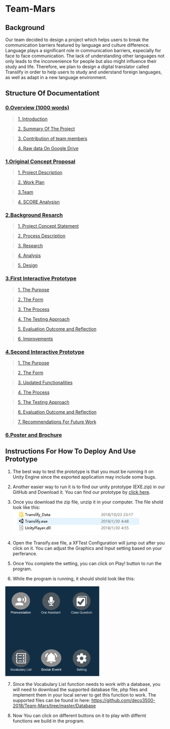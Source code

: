 # Team-Mars

## Background 

Our team decided to design a project which helps users to break the communication barriers featured by language and culture difference. Language plays a significant role in communication barriers, especially for face to face communication. The lack of understanding other languages not only leads to the inconvenience for people but also might influence their study and life. Therefore, we plan to design a digital translator called Translify in order to help users to study and understand foreign languages, as well as adapt in a new language environment. 

## Structure Of Documentationt

### [0.Overview (1000 words)](https://github.com/deco3500-2018/Team-Mars/wiki/0.Overview-(1000-words))

> [1. Introduction](https://github.com/deco3500-2018/Team-Mars/wiki/0.Overview-(1000-words)#10-introduction)

> [2. Summary Of The Project](https://github.com/deco3500-2018/Team-Mars/wiki/0.Overview-(1000-words)#20-summary-of-the-project)

> [3. Contribution of team members](https://github.com/deco3500-2018/Team-Mars/wiki/0.Overview-(1000-words)#30-contribution-of-team-members)

> [4. Raw data On Google Drive](https://github.com/deco3500-2018/Team-Mars/wiki/0.Overview-(1000-words)#40-raw-data-on-google-drive)


### [1.Original Concept Proposal](https://github.com/deco3500-2018/Team-Mars/wiki/1.Original-Concept-Proposal)

> [1. Project Description](https://github.com/deco3500-2018/Team-Mars/wiki/1.Original-Concept-Proposal#1-project-description)

> [2. Work Plan](https://github.com/deco3500-2018/Team-Mars/wiki/1.Original-Concept-Proposal#2--work-plan)

> [3.Team](https://github.com/deco3500-2018/Team-Mars/wiki/1.Original-Concept-Proposal#3team)

> [4. SCORE Analysisn](https://github.com/deco3500-2018/Team-Mars/wiki/1.Original-Concept-Proposal#4-score-analysisn)

### [2.Background Resarch](https://github.com/deco3500-2018/Team-Mars/wiki/2.Background-Resarch)

> [1. Project Concept Statement](https://github.com/deco3500-2018/Team-Mars/wiki/2.Background-Resarch#1-project-concept-statement)

> [2. Process Description](https://github.com/deco3500-2018/Team-Mars/wiki/2.Background-Resarch#2-process-description)

> [3. Research](https://github.com/deco3500-2018/Team-Mars/wiki/2.Background-Resarch#3-research)

> [4. Analysis](https://github.com/deco3500-2018/Team-Mars/wiki/2.Background-Resarch#4-analysis)

> [5. Design](https://github.com/deco3500-2018/Team-Mars/wiki/2.Background-Resarch#4-analysis)

### [3.First Interactive Prototype](https://github.com/deco3500-2018/Team-Mars/wiki/3.First-Interactive-Prototype)

> [1. The Purpose](https://github.com/deco3500-2018/Team-Mars/wiki/3.First-Interactive-Prototype#1-the-purpose)

> [2. The Form](https://github.com/deco3500-2018/Team-Mars/wiki/3.First-Interactive-Prototype#2-the-form)

> [3. The Process](https://github.com/deco3500-2018/Team-Mars/wiki/3.First-Interactive-Prototype#3-the-process)

> [4. The Testing Approach](https://github.com/deco3500-2018/Team-Mars/wiki/3.First-Interactive-Prototype#4-the-testing-approach)

> [5. Evaluation Outcome and Reflection](https://github.com/deco3500-2018/Team-Mars/wiki/3.First-Interactive-Prototype#5-evaluation-outcome-and-reflection)

> [6. Improvements](https://github.com/deco3500-2018/Team-Mars/wiki/3.First-Interactive-Prototype#6-improvements)

### [4.Second Interactive Prototype](https://github.com/deco3500-2018/Team-Mars/wiki/4.Second-Interactive-Prototype)

> [1. The Purpose](https://github.com/deco3500-2018/Team-Mars/wiki/4.Second-Interactive-Prototype#1-the-purpose)

> [2. The Form](https://github.com/deco3500-2018/Team-Mars/wiki/4.Second-Interactive-Prototype#2-the-form)

> [3. Updated Functionalities](https://github.com/deco3500-2018/Team-Mars/wiki/4.Second-Interactive-Prototype#3-updated-functionalities)

> [4. The Process](https://github.com/deco3500-2018/Team-Mars/wiki/4.Second-Interactive-Prototype#4-the-process)

> [5. The Testing Approach](https://github.com/deco3500-2018/Team-Mars/wiki/4.Second-Interactive-Prototype#5-the-testing-approach)

> [6. Evaluation Outcome and Reflection](https://github.com/deco3500-2018/Team-Mars/wiki/4.Second-Interactive-Prototype#6-evaluation-outcome-and-reflection)

> [7. Recommendations For Future Work](https://github.com/deco3500-2018/Team-Mars/wiki/4.Second-Interactive-Prototype#7-recommendations-for-future-work)

### [6.Poster and Brochure](https://github.com/deco3500-2018/Team-Mars/wiki/6.Poster-and-Brochure)

## Instructions For How To Deploy And Use Prototype

1. The best way to test the prototype is that you must be running it on Unity Engine since the exported application may include some bugs.

2. Another easier way to run it is to find our unity prototype (EXE.zip) in our GitHub and Download it. You can find our prototype by [click here](https://github.com/deco3500-2018/Team-Mars/blob/master/EXE.zip).

3. Once you download the zip file, unzip it in your computer. The file shold look like this: ![](https://github.com/deco3500-2018/Team-Mars/blob/master/appendix/capture.png)

4. Open the Transify.exe file, a XFTest Configuration will jump out after you click on it. You can adjust the Graphics and Input setting based on your perferance. 

5. Once You complete the setting, you can click on Play! button to run the program.

6. While the program is running, it should shold look like this:

  ![](https://github.com/deco3500-2018/Team-Mars/blob/master/appendix/interface.PNG)

7. Since the Vocabulary List function needs to work with a database, you will need to download the supported database file, php files and implement them in your local server to get this function to work. The supported files can be found in here: https://github.com/deco3500-2018/Team-Mars/tree/master/Database

8. Now You can click on different buttons on it to play with differnt functions we build in the program.


